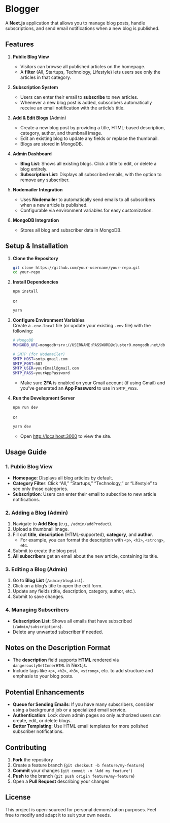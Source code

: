 # Blogger

A **Next.js** application that allows you to manage blog posts, handle subscriptions, and send email notifications when a new blog is published.  

## Features

1. **Public Blog View**  
   - Visitors can browse all published articles on the homepage.  
   - A **filter** (All, Startups, Technology, Lifestyle) lets users see only the articles in that category.  

2. **Subscription System**  
   - Users can enter their email to **subscribe** to new articles.  
   - Whenever a new blog post is added, subscribers automatically receive an email notification with the article’s title.

3. **Add & Edit Blogs** (Admin)  
   - Create a new blog post by providing a title, HTML-based description, category, author, and thumbnail image.  
   - Edit an existing blog to update any fields or replace the thumbnail.  
   - Blogs are stored in MongoDB.

4. **Admin Dashboard**  
   - **Blog List**: Shows all existing blogs. Click a title to edit, or delete a blog entirely.  
   - **Subscription List**: Displays all subscribed emails, with the option to remove any subscriber.

5. **Nodemailer Integration**  
   - Uses **Nodemailer** to automatically send emails to all subscribers when a new article is published.  
   - Configurable via environment variables for easy customization.

6. **MongoDB Integration**  
   - Stores all blog and subscriber data in MongoDB.

## Setup & Installation

1. **Clone the Repository**  
   ```bash
   git clone https://github.com/your-username/your-repo.git
   cd your-repo
   ```

2. **Install Dependencies**  
   ```bash
   npm install
   ```
   or
   ```bash
   yarn
   ```

3. **Configure Environment Variables**  
   Create a `.env.local` file (or update your existing `.env` file) with the following:

   ```bash
   # MongoDB
   MONGODB_URI=mongodb+srv://USERNAME:PASSWORD@cluster0.mongodb.net/dbname

   # SMTP (for Nodemailer)
   SMTP_HOST=smtp.gmail.com
   SMTP_PORT=587
   SMTP_USER=yourEmail@gmail.com
   SMTP_PASS=yourAppPassword
   ```

   - Make sure **2FA** is enabled on your Gmail account (if using Gmail) and you’ve generated an **App Password** to use in `SMTP_PASS`.

4. **Run the Development Server**  
   ```bash
   npm run dev
   ```
   or  
   ```bash
   yarn dev
   ```
   - Open [http://localhost:3000](http://localhost:3000) to view the site.

## Usage Guide

### 1. Public Blog View
- **Homepage**: Displays all blog articles by default.  
- **Category Filter**: Click “All,” “Startups,” “Technology,” or “Lifestyle” to see only those categories.  
- **Subscription**: Users can enter their email to subscribe to new article notifications.

### 2. Adding a Blog (Admin)
1. Navigate to **Add Blog** (e.g., `/admin/addProduct`).  
2. Upload a thumbnail image.  
3. Fill out **title**, **description** (HTML-supported), **category**, and **author**.  
   - For example, you can format the description with `<p>`, `<h2>`, `<strong>`, etc.
4. Submit to create the blog post.  
5. **All subscribers** get an email about the new article, containing its title.

### 3. Editing a Blog (Admin)
1. Go to **Blog List** (`/admin/blogList`).  
2. Click on a blog’s title to open the edit form.  
3. Update any fields (title, description, category, author, etc.).  
4. Submit to save changes.  

### 4. Managing Subscribers
- **Subscription List**: Shows all emails that have subscribed (`/admin/subscriptions`).  
- Delete any unwanted subscriber if needed.  

## Notes on the Description Format

- The **description** field supports **HTML** rendered via `dangerouslySetInnerHTML` in Next.js.  
- Include tags like `<p>`, `<h2>`, `<h3>`, `<strong>`, etc. to add structure and emphasis to your blog posts.

## Potential Enhancements

- **Queue for Sending Emails**: If you have many subscribers, consider using a background job or a specialized email service.  
- **Authentication**: Lock down admin pages so only authorized users can create, edit, or delete blogs.  
- **Better Templating**: Use HTML email templates for more polished subscriber notifications.

## Contributing

1. **Fork** the repository  
2. Create a feature branch (`git checkout -b feature/my-feature`)  
3. **Commit** your changes (`git commit -m 'Add my feature'`)  
4. **Push** to the branch (`git push origin feature/my-feature`)  
5. Open a **Pull Request** describing your changes

## License

This project is open-sourced for personal demonstration purposes. Feel free to modify and adapt it to suit your own needs.